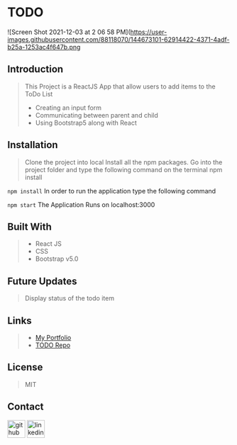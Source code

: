 # **TODO**

![Screen Shot 2021-12-03 at 2 06 58 PM](https://user-images.githubusercontent.com/88118070/144673101-62914422-4371-4adf-b25a-1253ac4f647b.png


## Introduction
> This Project is a ReactJS App that allow users to add items to the ToDo List
>- Creating an input form 
>- Communicating between parent and child
>- Using Bootstrap5 along with React

## Installation
>  Clone the project into local
>  Install all the npm packages. Go into the project folder and type the following command on the terminal npm install

```npm install```
In order to run the application type the following command

```npm start```
The Application Runs on localhost:3000

## Built With
>- React JS
>- CSS
>- Bootstrap v5.0

## Future Updates
> Display status of the todo item

## Links
>- [My Portfolio](https://martha-moreno.github.io/)
>- [TODO Repo](https://github.com/martha-moreno/todo)

## License
> MIT

## Contact
  [<img src='https://cdn.jsdelivr.net/npm/simple-icons@3.0.1/icons/github.svg' alt='github' height='40'>](https://github.com/martha-moreno/martha-moreno.github.io)  [<img src='https://cdn.jsdelivr.net/npm/simple-icons@3.0.1/icons/linkedin.svg' alt='linkedin' height='40'>](https://www.linkedin.com/in/martha-gissela-moreno/)  


